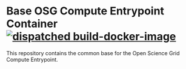 Base OSG Compute Entrypoint Container [![dispatched build-docker-image](https://github.com/opensciencegrid/docker-compute-entrypoint/workflows/dispatched%20build-docker-image/badge.svg)](https://github.com/opensciencegrid/docker-compute-entrypoint/actions?query=workflow%3A%22dispatched+build-docker-image%22)
=====================================

This repository contains the common base for the Open Science Grid Compute Entrypoint.
